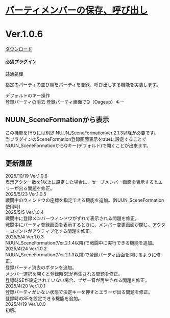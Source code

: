 # [パーティメンバーの保存、呼び出し](https://raw.githubusercontent.com/nuun888/MZ/master/NUUN_SaveMembers.js)
# Ver.1.0.6   
[ダウンロード](https://raw.githubusercontent.com/nuun888/MZ/master/NUUN_SaveMembers.js)  
#### 必須プラグイン
[共通処理](https://github.com/nuun888/MZ/blob/master/README/Base.md)  

指定のパーティの並び順をパーティを登録、呼び出しする機能を実装します。  

デフォルトのキー操作  
登録パーティの消去 登録パーティ画面でQ（Oageup）キー  

## NUUN_SceneFormationから表示
この機能を行うには別途 [NUUN_SceneFormation](https://github.com/nuun888/MZ/blob/master/README/SceneFormation.md)Ver.2.1.3以降が必要です。  
当プラグインのSceneFormation登録画面表示をtrueに設定することでNUUN_SceneFormationからQキー(デフォルト)で開くことが出来ます。  

## 更新履歴
2025/10/19 Ver.1.0.6  
表示アクター数を1以上に設定した場合に、セーブメンバー画面を表示するとエラーが出る問題を修正。  
2025/5/23 Ver.1.0.5  
戦闘中のウィンドウの座標を指定できる機能を追加。(NUUN_SceneFormation使用時)  
2025/5/5 Ver.1.0.4  
戦闘中に登録メンバーウィンドウがずれて表示される問題を修正。  
戦闘中にパーティ登録画面を表示するときに、メンバー変更画面が閉じ、アクターコマンドがアクティブ化する問題を修正。  
2025/5/4 Ver.1.0.3  
NUUN_SceneFormation(Ver.2.1.4以降)で戦闘中に実行できる機能を追加。  
2025/4/24 Ver.1.0.2  
NUUN_SceneFormation(Ver.2.1.3以降)で登録パーティ画面を開けるように修正。  
登録パーティ消去のボタンを追加。  
メンバー選択を開くと登録時SEが再生される問題を修正。  
登録時SEが設定されていない場合、ブザー音が再生される問題を修正。  
2025/4/20 Ver.1.0.1  
登録パーティがいない状態で決定キーを押すとエラーが出る問題を修正。  
登録時のSEを設定できる機能を追加。  
2025/4/19 Ver.1.0.0  
初版。  
